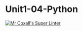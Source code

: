 # Unit1-04-Python
[![Mr Coxall's Super Linter](https://github.com/ICS3U-Programming-Katie-G/Unit1-04-Python/workflows/Mr%20Coxall's%20Super%20Linter/badge.svg)](https://github.com/ICS3U-Programming-Katie-G/Unit1-04-Python/actions/)
